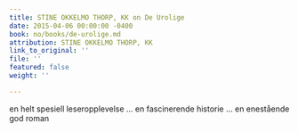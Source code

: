 ```yaml
---
title: STINE OKKELMO THORP, KK on De Urolige
date: 2015-04-06 00:00:00 -0400
book: no/books/de-urolige.md
attribution: STINE OKKELMO THORP, KK
link_to_original: ''
file: ''
featured: false
weight: ''

---
```

en helt spesiell leseropplevelse … en fascinerende historie … en enestående god roman